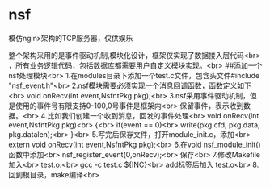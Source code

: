 # nsf
模仿nginx架构的TCP服务器，仅供娱乐

整个架构采用的是事件驱动机制,模块化设计，框架仅实现了数据接入层代码\<br>
，所有业务逻辑代码，包括数据库都需要用户自定义模块实现。\<br>
##添加一个nsf处理模块\<br>
1.在modules目录下添加一个test.c文件，包含头文件#include "nsf_event.h"\<br>
2.nsf模块需要必须实现一个消息回调函数，函数定义如下\<br>
	void onRecv(int event,NsfntPkg pkg);\<br>
3.nsf采用事件驱动机制，但是使用的事件号有限支持0-100,0号事件是框架内\<br>
保留事件，表示收到数据。\<br>
4.比如我们创建一个收到消息，回发的事件处理\<br>
	void onRecv(int event,NsfntPkg pkg)\<br>
	{\<br>
		if(event == 0)\<br>
			write(pkg.cfd, pkg.data, pkg.datalen);\<br>
	}\<br>
5.写完后保存文件，打开module_init.c，添加\<br>
	extern void onRecv(int event,NsfntPkg pkg);\<br>
6.在void nsf_module_init()函数中添加\<br>
	nsf_register_event(0,onRecv);\<br>
  保存\<br>
7.修改Makefile加入\<br>
	test.o:\<br>
		gcc -c test.c ${INC}\<br>
  add标签后加入 test.o\<br>
8.回到根目录，make编译\<br>
